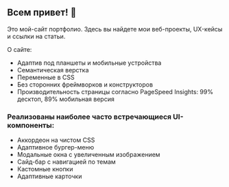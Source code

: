## Всем привет! 👋

Это мой-сайт портфолио.
Здесь вы найдете мои веб-проекты, UX-кейсы и ссылки на статьи.

О сайте:
- Адаптив под планшеты и мобильные устройства
- Cемантическая верстка
- Переменные в CSS
- Без сторонних фреймворков и конструкторов
- Производительность страницы согласно PageSpeed Insights: 99% десктоп, 89% мобильная версия
  

### Реализованы наиболее часто встречающиеся UI-компоненты:

- Аккордеон на чистом CSS
- Адаптивное бургер-меню
- Модальные окна с увеличенным изображением
- Сайд-бар с навигацией по темам
- Кастомные кнопки
- Адаптивные карточки
